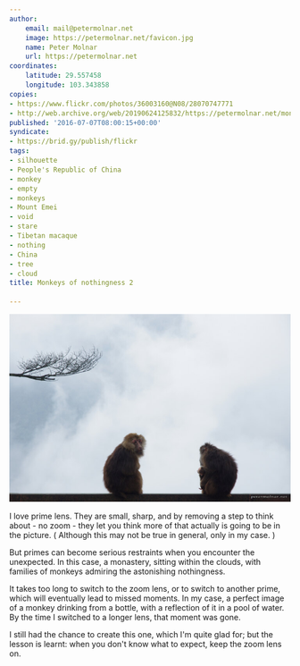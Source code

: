 ```yaml
---
author:
    email: mail@petermolnar.net
    image: https://petermolnar.net/favicon.jpg
    name: Peter Molnar
    url: https://petermolnar.net
coordinates:
    latitude: 29.557458
    longitude: 103.343858
copies:
- https://www.flickr.com/photos/36003160@N08/28070747771
- http://web.archive.org/web/20190624125832/https://petermolnar.net/monkeys-of-nothingness-2/
published: '2016-07-07T08:00:15+00:00'
syndicate:
- https://brid.gy/publish/flickr
tags:
- silhouette
- People's Republic of China
- monkey
- empty
- monkeys
- Mount Emei
- void
- stare
- Tibetan macaque
- nothing
- China
- tree
- cloud
title: Monkeys of nothingness 2

---
```


![](monkeys-of-nothingness-2.jpg)

I love prime lens. They are small, sharp, and by removing a step to
think about - no zoom - they let you think more of that actually is
going to be in the picture. ( Although this may not be true in general,
only in my case. )

But primes can become serious restraints when you encounter the
unexpected. In this case, a monastery, sitting within the clouds, with
families of monkeys admiring the astonishing nothingness.

It takes too long to switch to the zoom lens, or to switch to another
prime, which will eventually lead to missed moments. In my case, a
perfect image of a monkey drinking from a bottle, with a reflection of
it in a pool of water. By the time I switched to a longer lens, that
moment was gone.

I still had the chance to create this one, which I'm quite glad for; but
the lesson is learnt: when you don't know what to expect, keep the zoom
lens on.